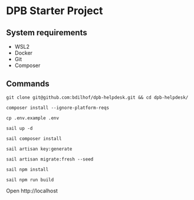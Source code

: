 # DPB Starter Project

## System requirements

-   WSL2
-   Docker
-   Git
-   Composer

## Commands

```
git clone git@github.com:bdilhof/dpb-helpdesk.git && cd dpb-helpdesk/
```

```
composer install --ignore-platform-reqs
```

```
cp .env.example .env
```

```
sail up -d
```

```
sail composer install
```

```
sail artisan key:generate
```

```
sail artisan migrate:fresh --seed
```

```
sail npm install
```

```
sail npm run build
```

Open http://localhost
